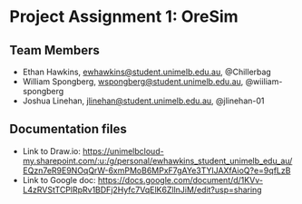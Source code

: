# Project Assignment 1: OreSim

## Team Members

- Ethan Hawkins, <ewhawkins@student.unimelb.edu.au>, @Chillerbag
- William Spongberg, <wspongberg@student.unimelb.edu.au>, @wiiliam-spongberg
- Joshua Linehan, <jlinehan@student.unimelb.edu.au>, @jlinehan-01

## Documentation files

- Link to Draw.io: <https://unimelbcloud-my.sharepoint.com/:u:/g/personal/ewhawkins_student_unimelb_edu_au/EQzn7eR9E9NOqQrW-6xmPMoB6MPxF7gAYe3TYlJAXfAioQ?e=9qfLzB>
- Link to Google doc: <https://docs.google.com/document/d/1KVv-L4zRVStTCPlRpRv1BDFj2Hyfc7VqElK6ZllnJiM/edit?usp=sharing>
